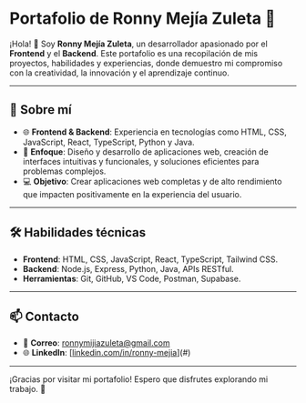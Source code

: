 # Portafolio de Ronny Mejía Zuleta 🌟

¡Hola! 👋 Soy **Ronny Mejía Zuleta**, un desarrollador apasionado por el **Frontend** y el **Backend**. Este portafolio es una recopilación de mis proyectos, habilidades y experiencias, donde demuestro mi compromiso con la creatividad, la innovación y el aprendizaje continuo.

---

## 🚀 Sobre mí
- 🌐 **Frontend & Backend**: Experiencia en tecnologías como HTML, CSS, JavaScript, React, TypeScript, Python y Java.
- 🎯 **Enfoque**: Diseño y desarrollo de aplicaciones web, creación de interfaces intuitivas y funcionales, y soluciones eficientes para problemas complejos.
- 💻 **Objetivo**: Crear aplicaciones web completas y de alto rendimiento que impacten positivamente en la experiencia del usuario.

---

## 🛠️ Habilidades técnicas
- **Frontend**: HTML, CSS, JavaScript, React, TypeScript, Tailwind CSS.
- **Backend**: Node.js, Express, Python, Java, APIs RESTful.
- **Herramientas**: Git, GitHub, VS Code, Postman, Supabase.

---

## 📫 Contacto
- 📧 **Correo**: [ronnymijiazuleta@gmail.com](mailto:ronnymijiazuleta@gmail.com)
- 🌐 **LinkedIn**: [[linkedin.com/in/ronny-mejia](https://www.linkedin.com/in/ronny-ma11-zuleta/)](#)

---

¡Gracias por visitar mi portafolio! Espero que disfrutes explorando mi trabajo. 🚀
